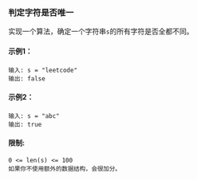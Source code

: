 ### 判定字符是否唯一

实现一个算法，确定一个字符串`s`的所有字符是否全都不同。

#### 示例1：
```
输入: s = "leetcode"
输出: false 
```

#### 示例2：
```
输入: s = "abc"
输出: true
```

#### 限制:
```
0 <= len(s) <= 100
如果你不使用额外的数据结构，会很加分。
```